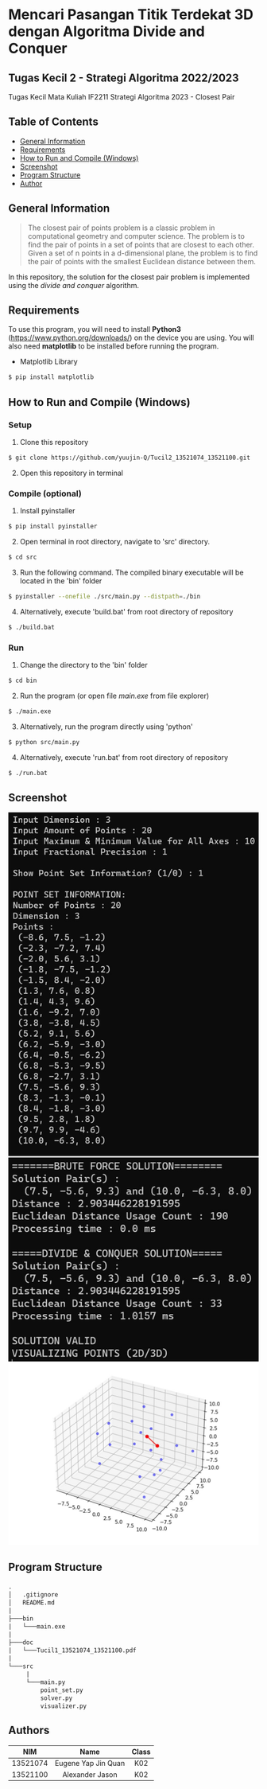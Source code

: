 # Mencari Pasangan Titik Terdekat 3D dengan Algoritma Divide and Conquer
## Tugas Kecil 2 - Strategi Algoritma 2022/2023
Tugas Kecil Mata Kuliah IF2211 Strategi Algoritma 2023 - Closest Pair

## **Table of Contents**
* [General Information](#general-information)
* [Requirements](#requirements)
* [How to Run and Compile (Windows)](#how-to-run-and-compile-windows)
* [Screenshot](#screenshot)
* [Program Structure](#program-structure)
* [Author](#author)

## **General Information**
>The closest pair of points problem is a classic problem in computational geometry and computer science. The problem is to find the pair of points in a set of points that are closest to each other. Given a set of n points in a d-dimensional plane, the problem is to find the pair of points with the smallest Euclidean distance between them.


In this repository, the solution for the closest pair problem is implemented using the *divide and conquer* algorithm.

## **Requirements**
To use this program, you will need to install **Python3** (https://www.python.org/downloads/) on the device you are using. You will also need **matplotlib** to be installed before running the program.
* Matplotlib Library
```sh
$ pip install matplotlib
```
## **How to Run and Compile (Windows)**
### **Setup**
1. Clone this repository <br>
```sh 
$ git clone https://github.com/yuujin-Q/Tucil2_13521074_13521100.git
```
2. Open this repository in terminal
### **Compile (optional)**

1. Install pyinstaller <br>
```sh
$ pip install pyinstaller
```
2. Open terminal in root directory, navigate to 'src' directory. <br>
```sh
$ cd src
```
3. Run the following command. The compiled binary executable will be located in the 'bin' folder <br>
```sh
$ pyinstaller --onefile ./src/main.py --distpath=./bin
```
4. Alternatively, execute 'build.bat' from root directory of repository
```sh
$ ./build.bat
```
### **Run**
1. Change the directory to the 'bin' folder <br>
```sh 
$ cd bin
```

2. Run the program (or open file *main.exe* from file explorer)<br>
```sh 
$ ./main.exe
```

3. Alternatively, run the program directly using 'python' <br>
```sh
$ python src/main.py
```
4. Alternatively, execute 'run.bat' from root directory of repository <br>
```sh
$ ./run.bat
```


## **Screenshot**

<img src="doc/home1.jpg"> 
<img src="doc/home2.jpg"> 
<img src="doc/fig.jpg"> 


## **Program Structure**
```
.
│   .gitignore
│   README.md
|
├───bin
|   └───main.exe
|
├───doc
|   └───Tucil1_13521074_13521100.pdf
|
└───src
     |
     └───main.py
         point_set.py
         solver.py
         visualizer.py

```

## **Authors**

| **NIM**  |       **Name**        | **Class**  |       
| :------: | :-------------------: | :------:   | 
| 13521074 |    Eugene Yap Jin Quan    | K02
| 13521100 |    Alexander Jason    | K02
